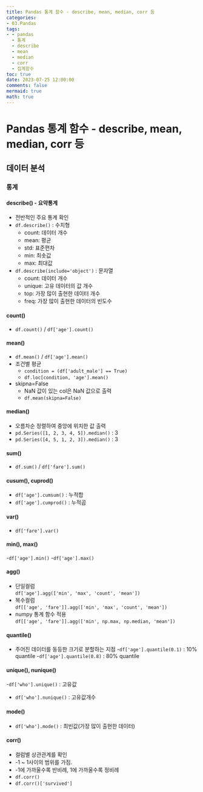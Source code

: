 ```yaml
---
title: Pandas 통계 함수 - describe, mean, median, corr 등
categories:
- 03.Pandas
tags:
- - pandas
  - 통계
  - describe
  - mean
  - median
  - corr
  - 집계함수
toc: true
date: 2023-07-25 12:00:00
comments: false
mermaid: true
math: true
---
```

# Pandas 통계 함수 - describe, mean, median, corr 등

## 데이터 분석
### 통계
#### describe() - 요약통계
- 전반적인 주요 통계 확인
- `df.describe()` : 수치형 
    - count: 데이터 개수
    - mean: 평균
    - std: 표준편차
    - min: 최솟값
    - max: 최대값 
- `df.describe(include='object')` : 문자열  
    - count: 데이터 개수
    - unique: 고유 데이터의 값 개수
    - top: 가장 많이 출현한 데이터 개수
    - freq: 가장 많이 출현한 데이터의 빈도수

#### count()
- `df.count()` / `df['age'].count()`
#### mean()
- `df.mean()` / `df['age'].mean()`
- 조건별 평균
    - `condition = (df['adult_male'] == True)`
    - `df.loc[condition, 'age'].mean()`
- skipna=False
    - NaN 값이 있는 col은 NaN 값으로 출력
    - `df.mean(skipna=False)`
#### median()
- 오름차순 정렬하여 중앙에 위치한 값 출력
- `pd.Series([1, 2, 3, 4, 5]).median()` : 3
- `pd.Series([4, 5, 1, 2, 3]).median()` : 3
#### sum()
- `df.sum()` / `df['fare'].sum()`
#### cusum(), cuprod()
- `df['age'].cumsum()` : 누적합
- `df['age'].cumprod()` : 누적곱
#### var()
- `df['fare'].var()`
#### min(), max()
-`df['age'].min()`
-`df['age'].max()`
#### agg()
- 단일컬럼    
    `df['age'].agg(['min', 'max', 'count', 'mean'])`    
- 복수컬럼        
    `df[['age', 'fare']].agg(['min', 'max', 'count', 'mean'])`
- numpy 통계 함수 적용    
    `df[['age', 'fare']].agg(['min', np.max, np.median, 'mean'])`
#### quantile()
- 주어진 데이터를 동등한 크기로 분할하는 지점
-`df['age'].quantile(0.1)` : 10% quantile
-`df['age'].quantile(0.8)` : 80% quantile
#### unique(), nunique()
-`df['who'].unique()` : 고유값
- `df['who'].nunique()` : 고유값개수
#### mode()
- `df['who'].mode()` : 최빈값(가장 많이 출현한 데이터)
#### corr()
- 컬럼별 상관관계를 확인
- -1 ~ 1사이의 범위를 가짐.
- -1에 가까울수록 반비례, 1에 가까울수록 정비례
- `df.corr()`
- `df.corr()['survived']`
